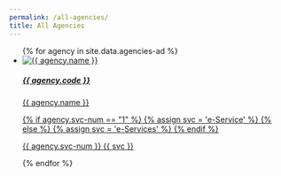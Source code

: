 ```yaml
---
permalink: /all-agencies/
title: All Agencies
---
```


<div class="list-container">
  <ul class="vertical-list">    
   {%   for agency in site.data.agencies-ad   %}
    <li class="list-item">
      <a href="/agency/{{ agency.code }}" >
        <div class="list-item">
            <img src="{{ agency.image-url }}" alt="{{ agency.name }}" />
        </div>
        <div class="list-item-text">
            <h5>{{ agency.code }}</h5>
            <p> {{ agency.name }}</p>          
        </div> 
        {% if agency.svc-num == "1" %}
          {% assign svc = 'e-Service' %}
        {% else %}
          {% assign svc = 'e-Services' %}
        {% endif %}
        <span class="num-of-eservices"><p>{{ agency.svc-num }} {{ svc }}</p>
        </span>
      </a>     
    </li>          
  {%  endfor  %}  
  </ul>
</div>
